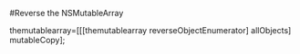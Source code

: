 #Reverse the NSMutableArray

themutablearray=[[[themutablearray reverseObjectEnumerator] allObjects] mutableCopy];